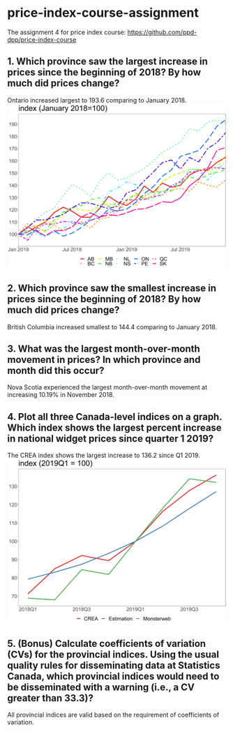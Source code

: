# price-index-course-assignment
The assignment 4 for price index course: https://github.com/ppd-dpp/price-index-course

## 1.	Which province saw the largest increase in prices since the beginning of 2018? By how much did prices change?
Ontario increased largest to 193.6 comparing to January 2018.
![Provicial Indices](/Provincial%20indices%20.jpg)

## 2.	Which province saw the smallest increase in prices since the beginning of 2018? By how much did prices change?
British Columbia increased smallest to 144.4 comparing to January 2018.

## 3.	What was the largest month-over-month movement in prices? In which province and month did this occur?
Nova Scotia experienced the largest month-over-month movement at increasing 10.19% in November 2018.

## 4.	Plot all three Canada-level indices on a graph. Which index shows the largest percent increase in national widget prices since quarter 1 2019?
The CREA index shows the largest increase to 136.2 since Q1 2019.
![National Indices](/National%20indices.jpg)

## 5.	(Bonus) Calculate coefficients of variation (CVs) for the provincial indices. Using the usual quality rules for disseminating data at Statistics Canada, which provincial indices would need to be disseminated with a warning (i.e., a CV greater than 33.3)?
All provincial indices are valid based on the requirement of coefficients of variation.
